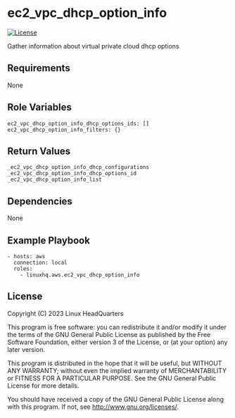 # ec2\_vpc\_dhcp\_option\_info

[![License](https://img.shields.io/badge/license-GPLv3-lightgreen)](https://www.gnu.org/licenses/gpl-3.0.en.html#license-text)

Gather information about virtual private cloud dhcp options

## Requirements

None

## Role Variables

    ec2_vpc_dhcp_option_info_dhcp_options_ids: []
    ec2_vpc_dhcp_option_info_filters: {}

## Return Values

    _ec2_vpc_dhcp_option_info_dhcp_configurations
    _ec2_vpc_dhcp_option_info_dhcp_options_id
    _ec2_vpc_dhcp_option_info_list

## Dependencies

None

## Example Playbook

    - hosts: aws
      connection: local
      roles:
        - linuxhq.aws.ec2_vpc_dhcp_option_info

## License

Copyright (C) 2023 Linux HeadQuarters

This program is free software: you can redistribute it and/or modify
it under the terms of the GNU General Public License as published by
the Free Software Foundation, either version 3 of the License, or
(at your option) any later version.

This program is distributed in the hope that it will be useful,
but WITHOUT ANY WARRANTY; without even the implied warranty of
MERCHANTABILITY or FITNESS FOR A PARTICULAR PURPOSE. See the
GNU General Public License for more details.

You should have received a copy of the GNU General Public License
along with this program. If not, see <http://www.gnu.org/licenses/>.
